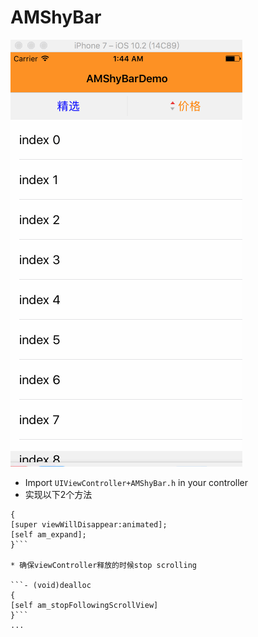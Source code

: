 # AMShyBar
![img](https://github.com/CoderAMing/AMShyBar/blob/master/amshybar.gif)
* Import ```UIViewController+AMShyBar.h``` in your controller
* 实现以下2个方法

```- (void)viewWillDisappear:(BOOL)animated
{
[super viewWillDisappear:animated];
[self am_expand];
}```

* 确保viewController释放的时候stop scrolling

```- (void)dealloc 
{
[self am_stopFollowingScrollView]
}```
...
